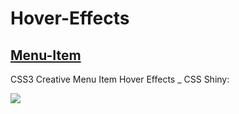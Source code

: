 # Hover-Effects

## [Menu-Item](https://github.com/DahmanCode/Hover-Effects/tree/main/Menu-Item)
CSS3 Creative Menu Item Hover Effects _ CSS Shiny: 

![](https://user-images.githubusercontent.com/94912743/177060003-03a4d95b-f6e7-462e-9c6f-d9a252312ce5.gif)

